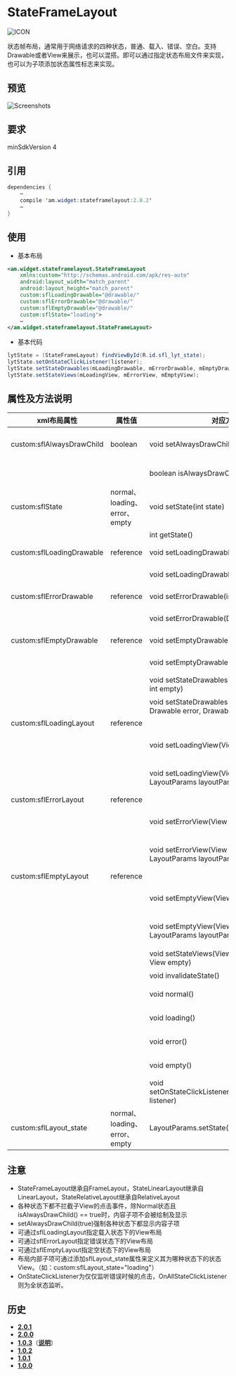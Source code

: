 # StateFrameLayout
![ICON](https://raw.githubusercontent.com/AlexMofer/ProjectX/master/stateframelayout/icon.png)

状态帧布局，通常用于网络请求的四种状态，普通、载入、错误、空白。支持Drawable或者View来展示，也可以混搭。即可以通过指定状态布局文件来实现，也可以为子项添加状态属性标志来实现。
## 预览
![Screenshots](https://raw.githubusercontent.com/AlexMofer/ProjectX/master/stateframelayout/screenshots.gif)
## 要求
minSdkVersion 4
## 引用
```java
dependencies {
    ⋯
    compile 'am.widget:stateframelayout:2.0.2'
    ⋯
}
```
## 使用
- 基本布局
```xml
<am.widget.stateframelayout.StateFrameLayout
    xmlns:custom="http://schemas.android.com/apk/res-auto"
    android:layout_width="match_parent"
    android:layout_height="match_parent"
    custom:sflLoadingDrawable="@drawable/"
    custom:sflErrorDrawable="@drawable/"
    custom:sflEmptyDrawable="@drawable/"
    custom:sflState="loading">
    ⋯
</am.widget.stateframelayout.StateFrameLayout>
```
- 基本代码
```java
lytState = (StateFrameLayout) findViewById(R.id.sfl_lyt_state);
lytState.setOnStateClickListener(listener);
lytState.setStateDrawables(mLoadingDrawable, mErrorDrawable, mEmptyDrawable);
lytState.setStateViews(mLoadingView, mErrorView, mEmptyView);
```
## 属性及方法说明
xml布局属性|属性值|对应方法|说明
---|---|---|---
custom:sflAlwaysDrawChild|boolean|void setAlwaysDrawChild(boolean draw)|设置是否始终绘制子项
|||boolean isAlwaysDrawChild()|是否始终绘制子项
custom:sflState|normal、loading、error、empty|void setState(int state)|设置状态
|||int getState()|获取状态
custom:sflLoadingDrawable|reference|void setLoadingDrawable(int loading)|设置载入 Drawable
|||void setLoadingDrawable(Drawable loading)|设置载入 Drawable
custom:sflErrorDrawable|reference|void setErrorDrawable(int error)|设置错误 Drawable
|||void setErrorDrawable(Drawable error)|设置错误 Drawable
custom:sflEmptyDrawable|reference|void setEmptyDrawable(int empty)|设置空白 Drawable
|||void setEmptyDrawable(Drawable empty)|设置空白 Drawable
|||void setStateDrawables(int loading, int error, int empty)|设置状态 Drawable
|||void setStateDrawables(Drawable loading, Drawable error, Drawable empty)|设置状态 Drawable
custom:sflLoadingLayout|reference|||设置载入状态下的View布局
|||void setLoadingView(View loadingView)|设置自定义载入View
|||void setLoadingView(View loadingView, LayoutParams layoutParams)|设置自定义载入View
custom:sflErrorLayout|reference|||设置错误状态下的View布局
|||void setErrorView(View errorView)|设置自定义错误View
|||void setErrorView(View errorView, LayoutParams layoutParams)|设置自定义错误View
custom:sflEmptyLayout|reference|||设置空状态下的View布局
|||void setEmptyView(View emptyView)|设置自定义空白View
|||void setEmptyView(View emptyView, LayoutParams layoutParams)|设置自定义空白View
|||void setStateViews(View loading, View error, View empty)|设置状态View
|||void invalidateState()|刷新状态
|||void normal()|修改状态为普通
|||void loading()|修改状态为载入
|||void error()|修改状态为错误
|||void empty()|修改状态为空白
|||void setOnStateClickListener(OnStateClickListener listener)|状态点击监听
custom:sflLayout_state|normal、loading、error、empty|LayoutParams.setState(int state)|为布局内部的子项设置状态


## 注意
- StateFrameLayout继承自FrameLayout，StateLinearLayout继承自LinearLayout，StateRelativeLayout继承自RelativeLayout
- 各种状态下都不拦截子View的点击事件，除Normal状态且isAlwaysDrawChild() == true时，内容子项不会被绘制及显示
- setAlwaysDrawChild(true)强制各种状态下都显示内容子项
- 可通过sflLoadingLayout指定载入状态下的View布局
- 可通过sflErrorLayout指定错误状态下的View布局
- 可通过sflEmptyLayout指定空状态下的View布局
- 布局内部子项可通过添加sflLayout_state属性来定义其为哪种状态下的状态View。（如：custom:sflLayout_state="loading"）
- OnStateClickListener为仅仅监听错误时候的点击，OnAllStateClickListener则为全状态监听。

## 历史
- [**2.0.1**](https://bintray.com/alexmofer/maven/StateFrameLayout/2.0.1)
- [**2.0.0**](https://bintray.com/alexmofer/maven/StateFrameLayout/2.0.0)
- [**1.0.3**](https://bintray.com/alexmofer/maven/StateFrameLayout/1.0.3)（[**说明**](https://github.com/AlexMofer/ProjectX/tree/master/stateframelayout/history/1.0.3)）
- [**1.0.2**](https://bintray.com/alexmofer/maven/StateFrameLayout/1.0.2)
- [**1.0.1**](https://bintray.com/alexmofer/maven/StateFrameLayout/1.0.1)
- [**1.0.0**](https://bintray.com/alexmofer/maven/StateFrameLayout/1.0.0)